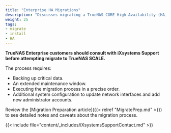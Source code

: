 ```yaml
---
title: "Enterprise HA Migrations"
description: "Discusses migrating a TrueNAS CORE High Availability (HA) system to SCALE."
weight: 25
tags:
- migrate
- install
- HA
---
```


**TrueNAS Enterprise customers should consult with iXsystems Support before attempting migrate to TrueNAS SCALE.**

The process requires:
* Backing up critical data.
* An extended maintenance window.
* Executing the migration process in a precise order.
* Additional system configuration to update network interfaces and add new administrator accounts.

Review the [Migration Preparation article]({{< relref "MigratePrep.md" >}}) to see detailed notes and caveats about the migration process.

{{< include file="content/_includes/iXsystemsSupportContact.md" >}}
